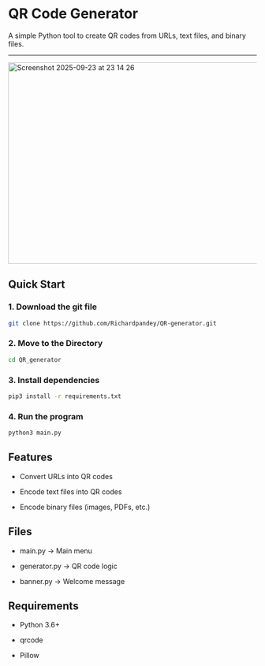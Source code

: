#  QR Code Generator

A simple Python tool to create QR codes from URLs, text files, and binary files.

---
<img width="522" height="409" alt="Screenshot 2025-09-23 at 23 14 26" src="https://github.com/user-attachments/assets/3d68ab6f-122a-4683-b8a0-022c3fd8f5fa" />

##  Quick Start

### 1. Download the git file
```bash
git clone https://github.com/Richardpandey/QR-generator.git
```

### 2. Move to the Directory
```bash
cd QR_generator
```

### 3. Install dependencies
```bash
pip3 install -r requirements.txt
```

### 4. Run the program
```bash
python3 main.py
```

## Features

- Convert URLs into QR codes

- Encode text files into QR codes

- Encode binary files (images, PDFs, etc.)

## Files

- main.py → Main menu 

- generator.py → QR code logic 

-  banner.py → Welcome message 


## Requirements

- Python 3.6+ 

- qrcode 

- Pillow 
